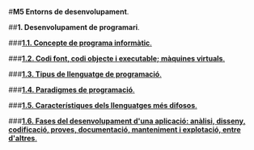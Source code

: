 #__M5 Entorns de desenvolupament__.

##__1. Desenvolupament de programari__.

###[__1.1. Concepte de programa informàtic__.](programa_informatic.md)

###[__1.2. Codi font, codi objecte i executable; màquines virtuals__.](codi_font.md)

###[__1.3. Tipus de llenguatge de programació__.](tipus.md)

###[__1.4. Paradigmes de programació__.](paradigmes.md)

###[__1.5. Característiques dels llenguatges més difosos__.](difosos.md)

###[__1.6. Fases del desenvolupament d'una aplicació: anàlisi, disseny, codificació, proves, documentació, manteniment i explotació, entre d'altres__.](fases.md)
